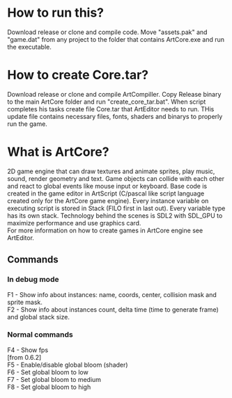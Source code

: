 # How to run this?
Download release or clone and compile code. Move "assets.pak" and "game.dat" from any project to the folder that contains ArtCore.exe and run the executable.</br>

# How to create Core.tar?
Download release or clone and compile ArtCompiller. Copy Release binary to the main ArtCore folder and run "create_core_tar.bat". When script completes his tasks create file Core.tar that ArtEditor needs to run. THis update file contains necessary files, fonts, shaders and binarys to properly run the game.

# What is ArtCore?
2D game engine that can draw textures and animate sprites, play music, sound, render geometry and text. Game objects can collide with each other and react to global events like mouse input or keyboard. Base code is created in the game editor in ArtScript (C/pascal like script language created only for the ArtCore game engine). Every instance variable on executing script is stored in Stack (FILO first in last out). Every variable type has its own stack. Technology behind the scenes is SDL2 with SDL_GPU to maximize performance and use graphics card. </br>
For more information on how to create games in ArtCore engine see ArtEditor.</br>

## Commands
### In debug mode
F1 - Show info about instances: name, coords, center, collision mask and sprite mask.</br>
F2 - Show info about instances count, delta time (time to generate frame) and global stack size.
### Normal commands
F4 - Show fps</br>
[from 0.6.2]</br>
F5 - Enable/disable global bloom (shader)</br>
F6 - Set global bloom to low</br>
F7 - Set global bloom to medium</br>
F8 - Set global bloom to high</br>
